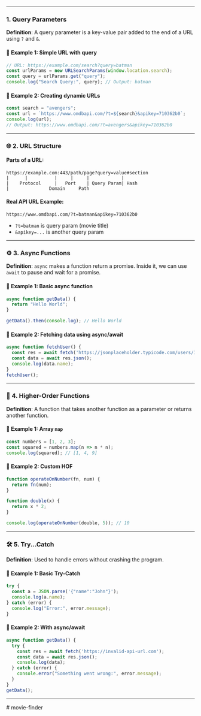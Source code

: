 

---

### 1. **Query Parameters**

**Definition**: A query parameter is a key-value pair added to the end of a URL using `?` and `&`.

#### 🔹 Example 1: Simple URL with query

```js
// URL: https://example.com/search?query=batman
const urlParams = new URLSearchParams(window.location.search);
const query = urlParams.get("query");
console.log("Search Query:", query); // Output: batman
```

#### 🔹 Example 2: Creating dynamic URLs

```js
const search = "avengers";
const url = `https://www.omdbapi.com/?t=${search}&apikey=710362b0`;
console.log(url);
// Output: https://www.omdbapi.com/?t=avengers&apikey=710362b0
```

---

### 🌐 2. **URL Structure**

#### Parts of a URL:

```
https://example.com:443/path/page?query=value#section
|      |          |     |     |            |
|    Protocol     |   Port    | Query Param| Hash
|               Domain     Path
```

#### Real API URL Example:

```plaintext
https://www.omdbapi.com/?t=batman&apikey=710362b0
```

* `?t=batman` is query param (movie title)
* `&apikey=...` is another query param

---

### ⚙️ 3. **Async Functions**

**Definition**: `async` makes a function return a promise. Inside it, we can use `await` to pause and wait for a promise.

#### 🔹 Example 1: Basic async function

```js
async function getData() {
  return "Hello World";
}

getData().then(console.log); // Hello World
```

#### 🔹 Example 2: Fetching data using async/await

```js
async function fetchUser() {
  const res = await fetch('https://jsonplaceholder.typicode.com/users/1');
  const data = await res.json();
  console.log(data.name);
}
fetchUser();
```

---

### 🔁 4. **Higher-Order Functions**

**Definition**: A function that takes another function as a parameter or returns another function.

#### 🔹 Example 1: Array `map`

```js
const numbers = [1, 2, 3];
const squared = numbers.map(n => n * n);
console.log(squared); // [1, 4, 9]
```

#### 🔹 Example 2: Custom HOF

```js
function operateOnNumber(fn, num) {
  return fn(num);
}

function double(x) {
  return x * 2;
}

console.log(operateOnNumber(double, 5)); // 10
```

---

### 🛠️ 5. **Try...Catch**

**Definition**: Used to handle errors without crashing the program.

#### 🔹 Example 1: Basic Try-Catch

```js
try {
  const a = JSON.parse('{"name":"John"}');
  console.log(a.name);
} catch (error) {
  console.log("Error:", error.message);
}
```

#### 🔹 Example 2: With async/await

```js
async function getData() {
  try {
    const res = await fetch('https://invalid-api-url.com');
    const data = await res.json();
    console.log(data);
  } catch (error) {
    console.error("Something went wrong:", error.message);
  }
}
getData();
```

---

#   m o v i e - f i n d e r  
 